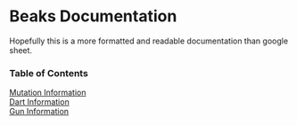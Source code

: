 # Beaks Documentation
Hopefully this is a more formatted and readable documentation than google sheet.

### Table of Contents
[Mutation Information](https://github.com/iambleed/beaks-documentation/blob/main/pages/Mutation%20Information.md) </br>
[Dart Information](https://github.com/iambleed/beaks-documentation/blob/main/pages/Dart%20Information.md) </br>
[Gun Information](https://github.com/iambleed/beaks-documentation/blob/main/pages/Gun%20Information.md) </br>